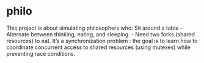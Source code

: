 # philo
This project is about simulating philosophers who: Sit around a table - Alternate between thinking, eating, and sleeping. - Need two forks (shared resources) to eat. It’s a synchronization problem : the goal is to learn how to coordinate concurrent access to shared resources (using mutexes) while preventing race conditions.
